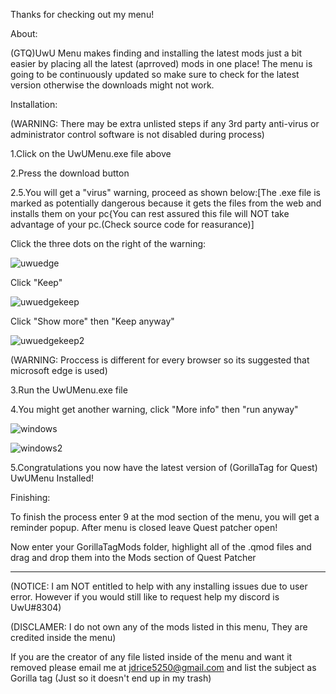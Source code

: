 Thanks for checking out my menu!

About:

(GTQ)UwU Menu makes finding and installing the latest mods just a bit easier by placing all the latest (aprroved) mods in one place!
The menu is going to be continuously updated so make sure to check for the latest version otherwise the downloads might not work.

Installation:

(WARNING: There may be extra unlisted steps if any 3rd party anti-virus or administrator control software is not disabled during process)

 1.Click on the UwUMenu.exe file above
 
 2.Press the download button
 
 2.5.You will get a "virus" warning, proceed as shown below:[The .exe file is marked as potentially dangerous because it gets the files from the web and installs them on your pc{You can rest assured this file will NOT take advantage of your pc.(Check source code for reasurance)]

Click the three dots on the right of the warning:

![uwuedge](https://user-images.githubusercontent.com/48305404/126407336-ed2c7a45-fb9f-4d8e-9def-6e61ca27983b.PNG)

Click "Keep"

![uwuedgekeep](https://user-images.githubusercontent.com/48305404/126407347-a668066c-7d84-4aa3-bc62-66e19156c714.PNG)

Click "Show more" then "Keep anyway"

![uwuedgekeep2](https://user-images.githubusercontent.com/48305404/126407360-7ea99acf-66bd-4f02-bb76-8203185af1f9.PNG)

(WARNING: Proccess is different for every browser so its suggested that microsoft edge is used)

 3.Run the UwUMenu.exe file
 
 4.You might get another warning, click "More info" then "run anyway"
 
![windows](https://user-images.githubusercontent.com/48305404/126403667-ab712525-a4f4-4718-8f5f-63e22157c6b8.PNG)
 
![windows2](https://user-images.githubusercontent.com/48305404/126403931-4bbefd61-1488-40a7-a373-5e013699699d.PNG)
 
 5.Congratulations you now have the latest version of (GorillaTag for Quest) UwUMenu Installed!

Finishing:

To finish the process enter 9 at the mod section of the menu, you will get a reminder popup. After menu is closed leave Quest patcher open!

Now enter your GorillaTagMods folder, highlight all of the .qmod files and drag and drop them into the Mods section of Quest Patcher

_________________________________________________________________________________________________

(NOTICE: I am NOT entitled to help with any installing issues due to user error. However if you would still like to request help my discord is UwU#8304)

(DISCLAMER: I do not own any of the mods listed in this menu, They are credited inside the menu)

If you are the creator of any file listed inside of the menu and want it removed please email me at jdrice5250@gmail.com and list the subject as Gorilla tag (Just so it doesn't end up in my trash)
 
